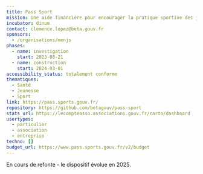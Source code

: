 ```yaml
---
title: Pass Sport
mission: Une aide financière pour encourager la pratique sportive des jeunes
incubator: dinum
contact: clemence.lopez@beta.gouv.fr
sponsors:
  - /organisations/menjs
phases:
  - name: investigation
    start: 2023-08-21
  - name: construction
    start: 2024-03-01
accessibility_status: totalement conforme
thematiques:
  - Santé
  - Jeunesse
  - Sport
link: https://pass.sports.gouv.fr/
repository: https://github.com/betagouv/pass-sport
stats_url: https://lecompteasso.associations.gouv.fr/carto/dashboard
usertypes:
  - particulier
  - association
  - entreprise
techno: []
budget_url: https://www.pass.sports.gouv.fr/v2/budget
---
```

En cours de refonte - le dispositif évolue en 2025.
